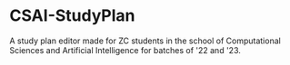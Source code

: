# CSAI-StudyPlan
A study plan editor made for ZC students in the school of Computational Sciences and Artificial Intelligence for batches of '22 and '23.
